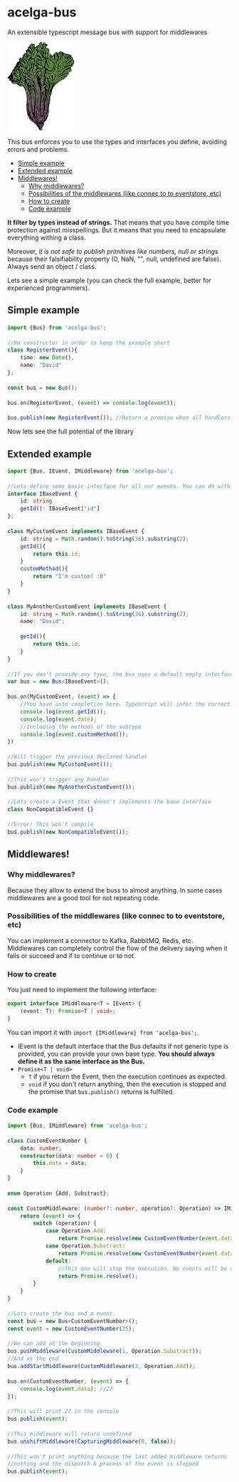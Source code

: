 # acelga-bus
An extensible typescript message bus with support for middlewares

<img src="img/acelga.png">

This bus enforces you to use the types and interfaces you define, avoiding errors and problems. 

<!-- MarkdownTOC autolink="true" autoanchor="true" -->

- [Simple example](#simple-example)
- [Extended example](#extended-example)
- [Middlewares!](#middlewares)
    - [Why middlewares?](#why-middlewares)
    - [Possibilities of the middlewares \(like connec to to eventstore, etc\)](#possibilities-of-the-middlewares-like-connec-to-to-eventstore-etc)
    - [How to create](#how-to-create)
    - [Code example](#code-example)

<!-- /MarkdownTOC -->


**It filter by types instead of strings.** That means that you have compile time protection against misspellings. But it means that you need to encapsulate everything withing a class. 

Moreover, *it is not safe to publish primitives like numbers, null or strings* because their falsifiability property (0, NaN, "", null, undefined are false). Always send an object / class.

Lets see a simple example (you can check the full example, better for experienced programmers).

<a id="simple-example"></a>
## Simple example

```typescript
import {Bus} from 'acelga-bus';

//No constructor in order to keep the example short
class RegisterEvent(){
    time: new Date(),
    name: "David"
};

const bus = new Bus();

bus.on(RegisterEvent, (event) => console.log(event));

bus.publish(new RegisterEvent()); //Return a promise when all handlers are finished.
```

Now lets see the full potential of the library

<a id="extended-example"></a>
## Extended example

```typescript
import {Bus, IEvent, IMiddleware} from 'acelga-bus';

//Lets define some basic interface for all our events. You can do with a class or abstract class too for enforcing inheritance.
interface IBaseEvent {
    id: string
    getId(): IBaseEvent["id"]
};

class MyCustomEvent implements IBaseEvent {
    id: string = Math.random().toString(36).substring(2);
    getId(){
        return this.id;
    }
    customMethod(){
        return "I'm custom! :D"
    }
}

class MyAnotherCustomEvent implements IBaseEvent {
    id: string = Math.random().toString(36).substring(2);
    name: "David";

    getId(){
        return this.id;
    }
}

//If you don't provide any type, the bus uses a default empty interface.
var bus = new Bus<IBaseEvent>();

bus.on(MyCustomEvent, (event) => {
    //You have auto completion here. Typescript will infer the correct types.
    console.log(event.getId());
    console.log(event.date);
    //Including the methods of the subtype
    console.log(event.customMethod());
})

//Will trigger the previous declared handler
bus.publish(new MyCustomEvent()); 

//This won't trigger any handler
bus.publish(new MyAnotherCustomEvent());

//Lets create a Event that doesn't implements the base interface
class NonCompatibleEvent {}

//Error! This won't compile
bus.publish(new NonCompatibleEvent());
```

<a id="middlewares"></a>
## Middlewares!

<a id="why-middlewares"></a>
### Why middlewares?

Because they allow to extend the buss to almost anything. In some cases middlewares are a good tool for not repeating code.

<a id="possibilities-of-the-middlewares-like-connec-to-to-eventstore-etc"></a>
### Possibilities of the middlewares (like connec to to eventstore, etc)

You can implement a connector to Kafka, RabbitMQ, Redis, etc. Middlewares can completely control the flow of the delivery saying when it fails or succeed and if to continue or to not. 

<a id="how-to-create"></a>
### How to create

You just need to implement the following interface:

```typescript
export interface IMiddleware<T = IEvent> {
    (event: T): Promise<T | void>;
}
```

You can import it with `import {IMiddleware} from 'acelga-bus';`. 

- IEvent is the default interface that the Bus defaults if not generic type is provided, you can provide your own base type. **You should always define it as the same interface as the Bus.**
- `Promise<T | void>`
    - `T` if you return the Event, then the execution continues as expected.
    - `void` if you don't return anything, then the execution is stopped and the promise that `bus.publish()` returns is fulfilled.

<a id="code-example"></a>
### Code example
 
```typescript
import {Bus, IMiddleware} from 'acelga-bus';

class CustomEventNumber {
    data: number;
    constructor(data: number = 0) {
        this.data = data;
    }
}

enum Operation {Add, Substract};

const CustomMiddleware: (number?: number, operation?: Operation) => IMiddleware<CustomEventNumber> = (number = 0, operation) => {
    return (event) => {
        switch (operation) {
            case Operation.Add:
                return Promise.resolve(new CustomEventNumber(event.data + number));
            case Operation.Substract:
                return Promise.resolve(new CustomEventNumber(event.data - number));
            default:
                //This one will stop the execution. No events will be dispatched and no more middlewares will be called. 
                return Promise.resolve();
        }
    }
}

//Lets create the bus and a event.
const bus = new Bus<CustomEventNumber>();
const event = new CustomEventNumber(25);

//We can add at the beginning
bus.pushMiddleware(CustomMiddleware(1, Operation.Substract));
//And at the end
bus.addStartMiddleware(CustomMiddleware(3, Operation.Add));

bus.on(CustomEventNumber, (event) => {
    console.log(event.data); //27
});

//This will print 27 in the console
bus.publish(event);

//This middleware will return undefined
bus.unshiftMiddleware(CapturingMiddleware(0, false));

//This won't print anything because the last added middleware returns 
//nothing and the dispatch & process of the event is stopped
bus.publish(event);
```

